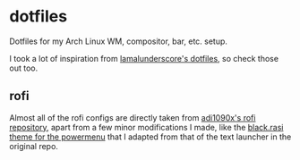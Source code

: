 # dotfiles
Dotfiles for my Arch Linux WM, compositor, bar, etc. setup.

I took a lot of inspiration from [lamalunderscore's dotfiles](https://github.com/lamalunderscore/dotfiles), so check those out too.

## rofi
Almost all of the rofi configs are directly taken from [adi1090x's rofi repository](https://github.com/adi1090x/rofi), apart from a few minor modifications I made, like the [black.rasi theme for the powermenu](../blob/main/rofi/powermenu/styles/black.rasi) that I adapted from that of the text launcher in the original repo.
